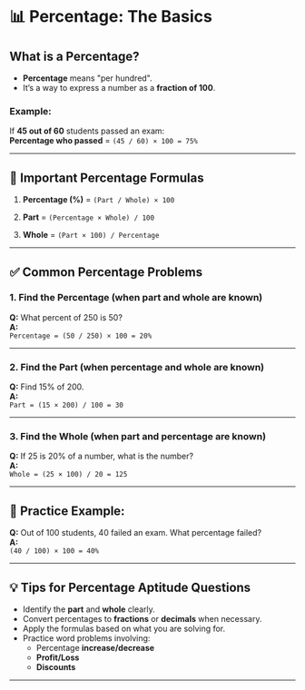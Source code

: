 # 📊 Percentage: The Basics

## What is a Percentage?
- **Percentage** means "per hundred".
- It’s a way to express a number as a **fraction of 100**.

### Example:
If **45 out of 60** students passed an exam:  
**Percentage who passed** = `(45 / 60) × 100 = 75%`

---

## 📌 Important Percentage Formulas

1. **Percentage (%)** = `(Part / Whole) × 100`

2. **Part** = `(Percentage × Whole) / 100`

3. **Whole** = `(Part × 100) / Percentage`

---

## ✅ Common Percentage Problems

### 1. Find the Percentage (when part and whole are known)
**Q:** What percent of 250 is 50?  
**A:**  
`Percentage = (50 / 250) × 100 = 20%`

---

### 2. Find the Part (when percentage and whole are known)
**Q:** Find 15% of 200.  
**A:**  
`Part = (15 × 200) / 100 = 30`

---

### 3. Find the Whole (when part and percentage are known)
**Q:** If 25 is 20% of a number, what is the number?  
**A:**  
`Whole = (25 × 100) / 20 = 125`

---

## 🧠 Practice Example:
**Q:** Out of 100 students, 40 failed an exam. What percentage failed?  
**A:**  
`(40 / 100) × 100 = 40%`

---

## 💡 Tips for Percentage Aptitude Questions

- Identify the **part** and **whole** clearly.
- Convert percentages to **fractions** or **decimals** when necessary.
- Apply the formulas based on what you are solving for.
- Practice word problems involving:
  - Percentage **increase/decrease**
  - **Profit/Loss**
  - **Discounts**

---
